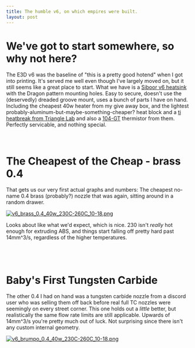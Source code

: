 ```yaml
---
title: The humble v6, on which empires were built.
layout: post
---
```


# We've got to start somewhere, so why not here?
The E3D v6 was the baseline of "this is a pretty good hotend" when I got into printing.  It's served me well even though I've largely moved on, but it still seems like a great place to start.  What we have is a [Siboor v6 heatsink](https://www.aliexpress.us/item/3256804661463785.html) with the Dragon pattern mounting holes.  Easy to secure, doesn't use the (deservedly) dreaded groove mount, uses a bunch of parts I have on hand.  Including the cheapest 40w heater from my give away box, and the lightest probably-aluminum-but-maybe-something-cheaper? heat block and a [ti heatbreak from Triangle Lab](https://www.aliexpress.us/item/2251832667233248.html) and also a [104-GT](https://www.aliexpress.us/item/2251832661137972.html) thermistor from them.  Perfectly servicable, and nothing special.
<br>
<br>
<br>    
# The Cheapest of the Cheap - brass 0.4
That gets us our very first actual graphs and numbers:
The cheapest no-name 0.4 brass (probably?) nozzle that was again, sitting around in a random drawer.

[![v6_brass_0.4_40w_230C-260C_10-18.png](/assets/img/v6_brass_0.4_40w_230C-260C_10-18.png)](/assets/csv/v6_brass_0.4_40w_10-18_230-260.csv)

Looks about like what we'd expect, which is nice.  230 isn't _really_ hot enough for extruding ABS, and things start falling off pretty hard past 14mm^3/s, regardless of the higher temperatures.  
<br>
<br>
<br>
# Baby's First Tungsten Carbide
The other 0.4 I had on hand was a tungsten carbide nozzle from a discord user who was selling them off back before real full TC nozzles were seemingly on every street corner.  This one holds out a _little_ better, but realistically the same flow rate limits are still applicable. Upwards of 14mm^3/s you're pretty much out of luck.  Not surprising since there isn't any custom internal geometry.

[![v6_brumpo_0.4_40w_230C-260C_10-18.png](/assets/img/v6_brumpo_0.4_40w_230C-260C_10-18.png)](/assets/csv/v6_brumpo_0.4_40w_10-18_230-260.csv)
